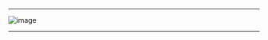 - - -

![image](https://github.com/dhruviklathiya/25-09-2023-FRONT-END-PROJECT-SEPPO/assets/115994798/91b069da-566a-407c-b3d5-0cfc287541c7)

- - -
